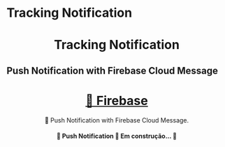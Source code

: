 # Tracking Notification 

<h1 align="center">Tracking Notification</h1>

## Push Notification with Firebase Cloud Message

<h1 align="center">
    <a href="https://firebase.google.com/">🔗 Firebase</a>
</h1>
<p align="center">🚀 Push Notification with Firebase Cloud Message.</p>

<h4 align="center"> 
	🚧  Push Notification 🚀 Em construção...  🚧
</h4>
